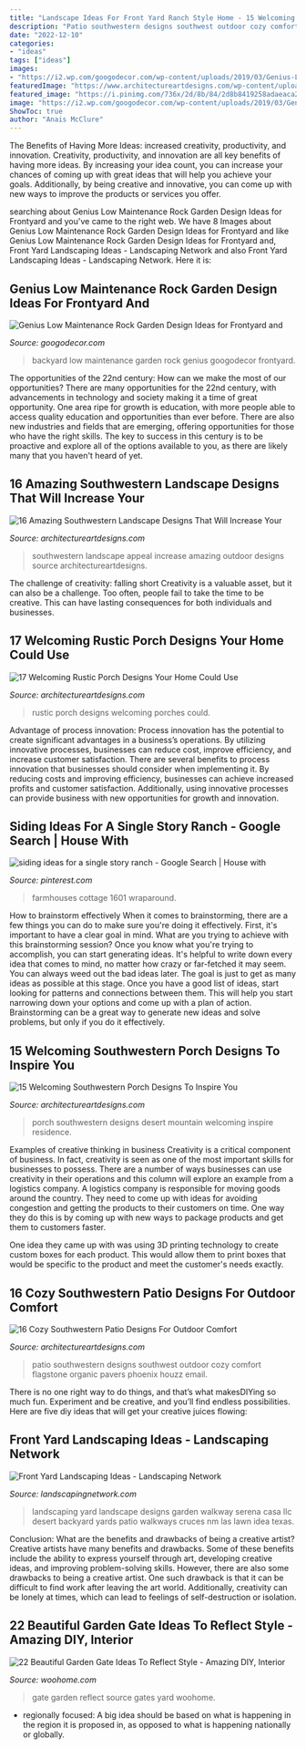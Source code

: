```yaml
---
title: "Landscape Ideas For Front Yard Ranch Style Home - 15 Welcoming Southwestern Porch Designs To Inspire You"
description: "Patio southwestern designs southwest outdoor cozy comfort flagstone organic pavers phoenix houzz email"
date: "2022-12-10"
categories:
- "ideas"
tags: ["ideas"]
images:
- "https://i2.wp.com/googodecor.com/wp-content/uploads/2019/03/Genius-Low-Maintenance-Rock-Garden-Design-Ideas-for-Frontyard-and-Backyard-22.jpg?fit=1200%2C1600&amp;ssl=1"
featuredImage: "https://www.architectureartdesigns.com/wp-content/uploads/2016/04/16-Cozy-Southwestern-Patio-Designs-For-Outdoor-Comfort-13-630x459.jpg"
featured_image: "https://i.pinimg.com/736x/2d/8b/84/2d8b8419258adaeaca2b80d7f8eece33.jpg"
image: "https://i2.wp.com/googodecor.com/wp-content/uploads/2019/03/Genius-Low-Maintenance-Rock-Garden-Design-Ideas-for-Frontyard-and-Backyard-22.jpg?fit=1200%2C1600&amp;ssl=1"
ShowToc: true
author: "Anais McClure"
---
```



The Benefits of Having More Ideas: increased creativity, productivity, and innovation.
Creativity, productivity, and innovation are all key benefits of having more ideas. By increasing your idea count, you can increase your chances of coming up with great ideas that will help you achieve your goals. Additionally, by being creative and innovative, you can come up with new ways to improve the products or services you offer.

	

		
searching about Genius Low Maintenance Rock Garden Design Ideas for Frontyard and you've came to the right web. We have 8 Images about Genius Low Maintenance Rock Garden Design Ideas for Frontyard and like Genius Low Maintenance Rock Garden Design Ideas for Frontyard and, Front Yard Landscaping Ideas - Landscaping Network and also Front Yard Landscaping Ideas - Landscaping Network. Here it is:
		
    
## Genius Low Maintenance Rock Garden Design Ideas For Frontyard And

<img loading=lazy src="https://i2.wp.com/googodecor.com/wp-content/uploads/2019/03/Genius-Low-Maintenance-Rock-Garden-Design-Ideas-for-Frontyard-and-Backyard-22.jpg?fit=1200%2C1600&amp;ssl=1" onerror="this.onerror=null;this.src='https://tse4.mm.bing.net/th?id=OIP.DT5WnVGgfNbKo1SU1I3_bwHaJ4&amp;pid=15.1';" alt="Genius Low Maintenance Rock Garden Design Ideas for Frontyard and">

_Source: googodecor.com_

>backyard low maintenance garden rock genius googodecor frontyard. 

	

The opportunities of the 22nd century: How can we make the most of our opportunities?
There are many opportunities for the 22nd century, with advancements in technology and society making it a time of great opportunity. One area ripe for growth is education, with more people able to access quality education and opportunities than ever before. There are also new industries and fields that are emerging, offering opportunities for those who have the right skills. The key to success in this century is to be proactive and explore all of the options available to you, as there are likely many that you haven't heard of yet.

    
## 16 Amazing Southwestern Landscape Designs That Will Increase Your

<img loading=lazy src="http://www.architectureartdesigns.com/wp-content/uploads/2016/04/16-Amazing-Southwestern-Landscape-Designs-That-Will-Increase-Your-Outdoor-Appeal-14.jpg" onerror="this.onerror=null;this.src='https://tse3.mm.bing.net/th?id=OIP.PnqgdJkJ5yNECnWEgxqi5wHaE7&amp;pid=15.1';" alt="16 Amazing Southwestern Landscape Designs That Will Increase Your">

_Source: architectureartdesigns.com_

>southwestern landscape appeal increase amazing outdoor designs source architectureartdesigns. 

	

The challenge of creativity: falling short
Creativity is a valuable asset, but it can also be a challenge. Too often, people fail to take the time to be creative. This can have lasting consequences for both individuals and businesses.

    
## 17 Welcoming Rustic Porch Designs Your Home Could Use

<img loading=lazy src="https://www.architectureartdesigns.com/wp-content/uploads/2015/08/17-Welcoming-Rustic-Porch-Designs-Your-Home-Could-Use-7.jpg" onerror="this.onerror=null;this.src='https://tse4.mm.bing.net/th?id=OIP.X5RAtlup1MKvN7lnB81ExQHaE8&amp;pid=15.1';" alt="17 Welcoming Rustic Porch Designs Your Home Could Use">

_Source: architectureartdesigns.com_

>rustic porch designs welcoming porches could. 

	

Advantage of process innovation:
Process innovation has the potential to create significant advantages in a business’s operations. By utilizing innovative processes, businesses can reduce cost, improve efficiency, and increase customer satisfaction.
There are several benefits to process innovation that businesses should consider when implementing it. By reducing costs and improving efficiency, businesses can achieve increased profits and customer satisfaction. Additionally, using innovative processes can provide business with new opportunities for growth and innovation.

    
## Siding Ideas For A Single Story Ranch - Google Search | House With

<img loading=lazy src="https://i.pinimg.com/736x/2d/8b/84/2d8b8419258adaeaca2b80d7f8eece33.jpg" onerror="this.onerror=null;this.src='https://tse3.mm.bing.net/th?id=OIP.LKGGVRZHQuS_Lv-j53aWpQHaFj&amp;pid=15.1';" alt="siding ideas for a single story ranch - Google Search | House with">

_Source: pinterest.com_

>farmhouses cottage 1601 wraparound. 

	

How to brainstorm effectively
When it comes to brainstorming, there are a few things you can do to make sure you're doing it effectively. First, it's important to have a clear goal in mind. What are you trying to achieve with this brainstorming session? Once you know what you're trying to accomplish, you can start generating ideas. It's helpful to write down every idea that comes to mind, no matter how crazy or far-fetched it may seem. You can always weed out the bad ideas later. The goal is just to get as many ideas as possible at this stage. Once you have a good list of ideas, start looking for patterns and connections between them. This will help you start narrowing down your options and come up with a plan of action. Brainstorming can be a great way to generate new ideas and solve problems, but only if you do it effectively.

    
## 15 Welcoming Southwestern Porch Designs To Inspire You

<img loading=lazy src="https://www.architectureartdesigns.com/wp-content/uploads/2016/04/15-Welcoming-Southwestern-Porch-Designs-To-Inspire-You-12.jpg" onerror="this.onerror=null;this.src='https://tse2.mm.bing.net/th?id=OIP.kAfblXIDL5sAbBdu5yVbZAHaFt&amp;pid=15.1';" alt="15 Welcoming Southwestern Porch Designs To Inspire You">

_Source: architectureartdesigns.com_

>porch southwestern designs desert mountain welcoming inspire residence. 

	

Examples of creative thinking in business
Creativity is a critical component of business. In fact, creativity is seen as one of the most important skills for businesses to possess. There are a number of ways businesses can use creativity in their operations and this column will explore an example from a logistics company. 
A logistics company is responsible for moving goods around the country. They need to come up with ideas for avoiding congestion and getting the products to their customers on time. One way they do this is by coming up with new ways to package products and get them to customers faster.

One idea they came up with was using 3D printing technology to create custom boxes for each product. This would allow them to print boxes that would be specific to the product and meet the customer's needs exactly.

    
## 16 Cozy Southwestern Patio Designs For Outdoor Comfort

<img loading=lazy src="https://www.architectureartdesigns.com/wp-content/uploads/2016/04/16-Cozy-Southwestern-Patio-Designs-For-Outdoor-Comfort-13-630x459.jpg" onerror="this.onerror=null;this.src='https://tse2.mm.bing.net/th?id=OIP.00waxKXlXyR5c6ZqeBwd8AHaFZ&amp;pid=15.1';" alt="16 Cozy Southwestern Patio Designs For Outdoor Comfort">

_Source: architectureartdesigns.com_

>patio southwestern designs southwest outdoor cozy comfort flagstone organic pavers phoenix houzz email. 

	

There is no one right way to do things, and that’s what makesDIYing so much fun. Experiment and be creative, and you’ll find endless possibilities. Here are five diy ideas that will get your creative juices flowing:

    
## Front Yard Landscaping Ideas - Landscaping Network

<img loading=lazy src="http://images.landscapingnetwork.com/pictures/images/900x705Max/front-yard-landscaping_15/garden-walkway-casa-serena-landscape-designs-llc_2825.jpg" onerror="this.onerror=null;this.src='https://tse4.mm.bing.net/th?id=OIP.xeBdNhkWoxYQRDNR-6A-EgHaFj&amp;pid=15.1';" alt="Front Yard Landscaping Ideas - Landscaping Network">

_Source: landscapingnetwork.com_

>landscaping yard landscape designs garden walkway serena casa llc desert backyard yards patio walkways cruces nm las lawn idea texas. 

	

Conclusion: What are the benefits and drawbacks of being a creative artist?
Creative artists have many benefits and drawbacks. Some of these benefits include the ability to express yourself through art, developing creative ideas, and improving problem-solving skills. However, there are also some drawbacks to being a creative artist. One such drawback is that it can be difficult to find work after leaving the art world. Additionally, creativity can be lonely at times, which can lead to feelings of self-destruction or isolation.

    
## 22 Beautiful Garden Gate Ideas To Reflect Style - Amazing DIY, Interior

<img loading=lazy src="http://www.woohome.com/wp-content/uploads/2014/03/garden-gate-19.jpg" onerror="this.onerror=null;this.src='https://tse1.mm.bing.net/th?id=OIP.zFQeOaS4airb6-X1jQH_HQHaLT&amp;pid=15.1';" alt="22 Beautiful Garden Gate Ideas To Reflect Style - Amazing DIY, Interior">

_Source: woohome.com_

>gate garden reflect source gates yard woohome. 

	

- regionally focused: A big idea should be based on what is happening in the region it is proposed in, as opposed to what is happening nationally or globally.

